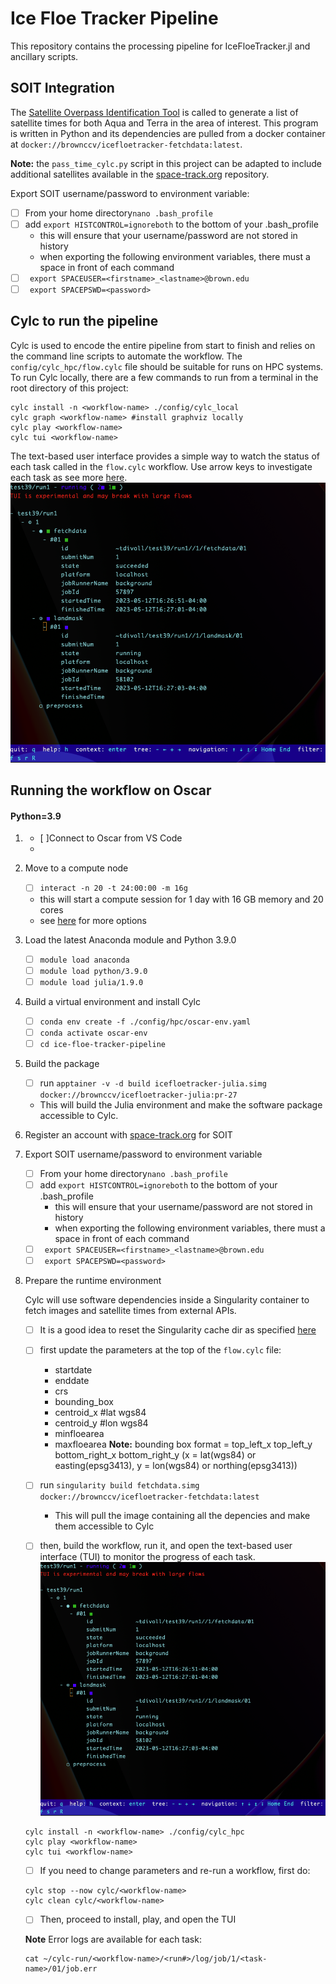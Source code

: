 # Ice Floe Tracker Pipeline

This repository contains the processing pipeline for IceFloeTracker.jl and ancillary scripts.

## SOIT Integration

The [Satellite Overpass Identification Tool](https://zenodo.org/record/6475619#.ZBhat-zMJUe) is called to generate a list of satellite times for both Aqua and Terra in the area of interest. This program is written in Python and its dependencies are pulled from a docker container at `docker://brownccv/icefloetracker-fetchdata:latest`.

**Note:** the `pass_time_cylc.py` script in this project can be adapted to include additional satellites available in the [space-track.org](https://www.space-track.org/) repository.

Export SOIT username/password to environment variable:
   - [ ] From your home directory`nano .bash_profile`
   - [ ] add `export HISTCONTROL=ignoreboth` to the bottom of your .bash_profile
        * this will ensure that your username/password are not stored in history
        * when exporting the following environment variables, there must a space in front of each command
   - [ ] ` export SPACEUSER=<firstname>_<lastname>@brown.edu`
   - [ ] ` export SPACEPSWD=<password>`

## Cylc to run the pipeline

Cylc is used to encode the entire pipeline from start to finish and relies on the command line scripts to automate the workflow. The `config/cylc_hpc/flow.cylc` file should be suitable for runs on HPC systems. To run Cylc locally, there are a few commands to run from a terminal in the root directory of this project:

```
cylc install -n <workflow-name> ./config/cylc_local
cylc graph <workflow-name> #install graphviz locally
cylc play <workflow-name>
cylc tui <workflow-name>
```
The text-based user interface provides a simple way to watch the status of each task called in the `flow.cylc` workflow. Use arrow keys to investigate each task as see more [here](https://cylc.github.io/cylc-doc/latest/html/7-to-8/major-changes/ui.html#cylc-tui).
![tui](tui-example.png)

## Running the workflow on Oscar
#### Python=3.9

1. - [ ]Connect to Oscar from VS Code
    * 

2. Move to a compute node
   - [ ] `interact -n 20 -t 24:00:00 -m 16g`
    * this will start a compute session for 1 day with 16 GB memory and 20 cores
    * see [here](https://docs.ccv.brown.edu/oscar/submitting-jobs/interact) for more options

3. Load the latest Anaconda module and Python 3.9.0
   - [ ] `module load anaconda`
   - [ ] `module load python/3.9.0`
   - [ ] `module load julia/1.9.0`

4. Build a virtual environment and install Cylc
   - [ ] `conda env create -f ./config/hpc/oscar-env.yaml`
   - [ ] `conda activate oscar-env`
   - [ ] `cd ice-floe-tracker-pipeline`
    
5. Build the package
   - [ ] run `apptainer -v -d build icefloetracker-julia.simg docker://brownccv/icefloetracker-julia:pr-27`
   * This will build the Julia environment and make the software package accessible to Cylc.

6. Register an account with [space-track.org](https://www.space-track.org/) for SOIT

7. Export SOIT username/password to environment variable
   - [ ] From your home directory`nano .bash_profile`
   - [ ] add `export HISTCONTROL=ignoreboth` to the bottom of your .bash_profile
        * this will ensure that your username/password are not stored in history
        * when exporting the following environment variables, there must a space in front of each command
   - [ ] ` export SPACEUSER=<firstname>_<lastname>@brown.edu`
   - [ ] ` export SPACEPSWD=<password>`

8. Prepare the runtime environment 

    Cylc will use software dependencies inside a Singularity container to fetch images and satellite times from external APIs. 
   - [ ] It is a good idea to reset the Singularity cache dir as specified [here](https://docs.ccv.brown.edu/oscar/singularity-containers/building-images)

   - [ ] first update the parameters at the top of the `flow.cylc` file:
     - startdate
     - enddate
     - crs
     - bounding_box
     - centroid_x #lat wgs84
     - centroid_y #lon wgs84
     - minfloearea
     - maxfloearea
     **Note:** bounding box format = top_left_x top_left_y bottom_right_x bottom_right_y (x = lat(wgs84) or easting(epsg3413),  y = lon(wgs84) or northing(epsg3413))

   - [ ] run `singularity build fetchdata.simg docker://brownccv/icefloetracker-fetchdata:latest`
        * This will pull the image containing all the depencies and make them accessible to Cylc
   - [ ] then, build the workflow, run it, and open the text-based user interface (TUI) to monitor the progress of each task. 
    ![TUI example](./tui-example.png)

    ```
    cylc install -n <workflow-name> ./config/cylc_hpc
    cylc play <workflow-name>
    cylc tui <workflow-name>
    ```

   - [ ] If you need to change parameters and re-run a workflow, first do:
    
    ```
    cylc stop --now cylc/<workflow-name>
    cylc clean cylc/<workflow-name>
    ```
   - [ ] Then, proceed to install, play, and open the TUI

    __Note__ Error logs are available for each task:
    ```
    cat ~/cylc-run/<workflow-name>/<run#>/log/job/1/<task-name>/01/job.err
    ```